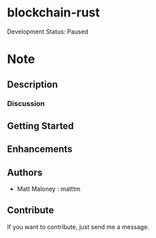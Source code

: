 # blockchain-rust

Development Status: Paused

# Note

## Description

### Discussion

## Getting Started

## Enhancements


## Authors

-   Matt Maloney : matttm

## Contribute

If you want to contribute, just send me a message.
